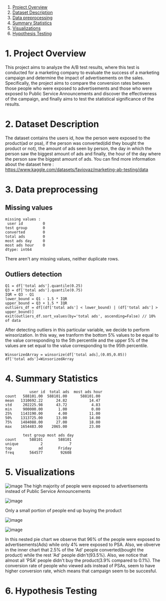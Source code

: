 

1. [Project Overview](#project-overview)
2. [Dataset Description](#dataset-description)
3. [Data preprocessing](#data-preprocessing)
4. [Summary Statistics](#summary-statistics)
5. [Visualizations](#visualizations)
6. [Hypothesis Testing](#hypothesis-testing) 



# 1. Project Overview

This project aims to analyze the A/B test results, where this test is conducted for a marketing company to evaluate the success of a marketing campaign and determine the impact of advertisements on the sales. Specifically, the project aims to compare the conversion rates between those people who were exposed to advertisements and those who were exposed to Public Service Announcements and discover the effectiveness of the campaign, and finally aims to test the statistical significance of the results.

# 2. Dataset Description
The dataset contains the users id, how the person were exposed to the product(ad or psa), if the person was converted(did they bought the product or not), the amount of ads seen by person, the day in which the person saw the biggest amount of ads and finally, the hour of the day where the person saw the biggest amount of ads. You can find more information about the dataset here : https://www.kaggle.com/datasets/faviovaz/marketing-ab-testing/data

  
# 3. Data preprocessing


## Missing values

```
missing values : 
 user id         0
test group       0
converted        0
total ads        0
most ads day     0
most ads hour    0
dtype: int64
```
There aren't any missing values, neither duplicate rows.



## Outliers detection
```
Q1 = df['total ads'].quantile(0.25)
Q3 = df['total ads'].quantile(0.75)
IQR = Q3 - Q1
lower_bound = Q1 - 1.5 * IQR
upper_bound = Q3 + 1.5 * IQR
outliers_df = df[(df['total ads'] < lower_bound) | (df['total ads'] > upper_bound)]
exit(outliers_df.sort_values(by='total ads', ascending=False) // 10% of data
```
After detecting outliers in this particular variable, we decide to perform winsorization. In this way, we tranform the bottom 5% values to be equal to the value corresponding to the 5th percentile and the upper 5% of the values are set equal to the value corresponding to the 95th percentile.

```
WinsorizedArray = winsorize(df['total ads],(0.05,0.05))
df['total ads']=WinsorizedArray
```

# 4. Summary Statistics
```
           user id  total ads  most ads hour
count   588101.00  588101.00      588101.00
mean   1310692.22      24.82          14.47
std     202225.98      43.72           4.83
min     900000.00       1.00           0.00
25%    1143190.00       4.00          11.00
50%    1313725.00      13.00          14.00
75%    1484088.00      27.00          18.00
max    1654483.00    2065.00          23.00

        test group most ads day
count      588101       588101
unique          2            7
top            ad       Friday
freq       564577        92608

```


# 5. Visualizations



![image](https://github.com/BillysKes/a-b-testing-marketing/assets/73298709/5af13758-6e2f-41d3-9edb-b7218b2486e9)
The high majority of people were exposed to advertisements instead of Public Service Announcements

![image](https://github.com/BillysKes/a-b-testing-marketing/assets/73298709/386244cd-47e4-4fbf-a594-862c3cda1229)

Only a small portion of people end up buying the product

![image](https://github.com/BillysKes/a-b-testing-marketing/assets/73298709/16fd85ea-9feb-49ae-8afe-daeb972342e4)



![image](https://github.com/BillysKes/a-b-testing-marketing/assets/73298709/636185ac-1af1-463f-a891-66af1c898a80)

In this nested pie chart we observe that 96% of the people were exposed to advertisements(Ads) while only 4% were exposed to PSA. Also, we obverve in the inner chart that 2.5% of the 'Ad' people converted(bought the product) while the rest 'Ad' people didn't(93.5%). Also, we notice that almost all 'PSA' people didn't buy the product(3.9% compared to 0.1%). The conversion rate of people who viewed ads instead of PSAs, seem to have higher conversion rate, which means that campaign seem to be succesful.

# 6. Hypothesis Testing

